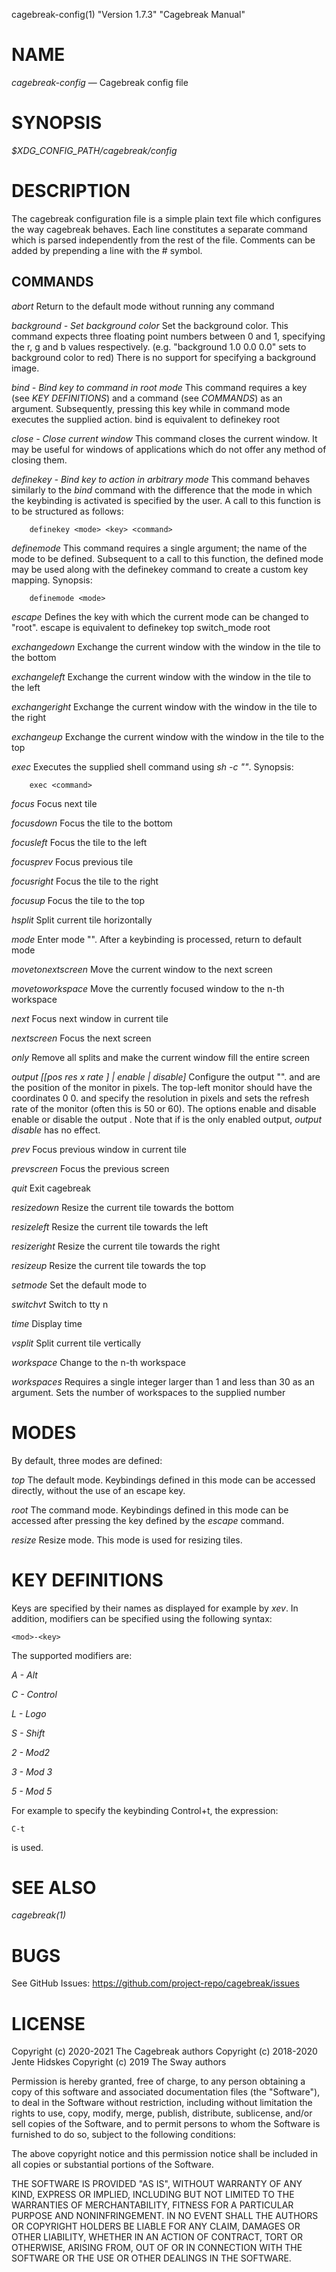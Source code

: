 cagebreak-config(1) "Version 1.7.3" "Cagebreak Manual"

# NAME

*cagebreak-config* — Cagebreak config file

# SYNOPSIS

*\$XDG_CONFIG_PATH/cagebreak/config*

# DESCRIPTION

The cagebreak configuration file is a simple plain text file which configures
the way cagebreak behaves.
Each line constitutes a separate command which is parsed
independently from the rest of the file. Comments can be added
by prepending a line with the # symbol.

## COMMANDS

*abort*
	Return to the default mode without running any command

*background - Set background color*
	Set the background color. This command expects three floating point numbers
	between 0 and 1, specifying the r, g and b values respectively.
	(e.g. "background 1.0 0.0 0.0" sets to background color to red)
	There is no support for specifying a background image.

*bind - Bind key to command in root mode*
	This command requires a key (see *KEY DEFINITIONS*) and a command (see *COMMANDS*) as an argument.
	Subsequently, pressing this key while in command mode executes the
	supplied action. bind <key> <command> is equivalent to
		definekey root <key> <command>

*close - Close current window*
	This command closes the current window. It may be useful for windows of applications which
	do not offer any method of closing them.

*definekey - Bind key to action in arbitrary mode*
	This command behaves similarly to the *bind* command with the
	difference that the mode in which the keybinding is activated is
	specified by the user. A call to this function is to be structured as follows:

		definekey <mode> <key> <command>

*definemode*
	This command requires a single argument; the name of the mode to be defined.
	Subsequent to a call to this function, the defined mode may be used along with
	the definekey command to create a custom key mapping. Synopsis:

		definemode <mode>

*escape*
	Defines the key with which the current mode can be changed to "root".
	escape <key> is equivalent to definekey top <key> switch_mode root

*exchangedown*
	Exchange the current window with the window in the tile to the bottom

*exchangeleft*
	Exchange the current window with the window in the tile to the left

*exchangeright*
	Exchange the current window with the window in the tile to the right

*exchangeup*
	Exchange the current window with the window in the tile to the top

*exec*
	Executes the supplied shell command using *sh -c "<command>"*. Synopsis:

		exec <command>

*focus*
	Focus next tile

*focusdown*
	Focus the tile to the bottom

*focusleft*
	Focus the tile to the left

*focusprev*
	Focus previous tile

*focusright*
	Focus the tile to the right

*focusup*
	Focus the tile to the top

*hsplit*
	Split current tile horizontally

*mode <mode>*
	Enter mode "<mode>". After a keybinding is processed, return to default mode

*movetonextscreen*
	Move the current window to the next screen

*movetoworkspace <n>*
	Move the currently focused window to the n-th workspace

*next*
	Focus next window in current tile

*nextscreen*
	Focus the next screen

*only*
	Remove all splits and make the current window fill the entire screen

*output <name> [[pos <xpos> <ypos> res <width>x<height> rate <rate>] | enable | disable]*
	Configure the output "<name>". <xpos> and <ypos> are the position of the monitor
	in pixels. The top-left monitor should have the coordinates 0 0. <width> and
	<height> specify the resolution in pixels and <rate> sets the refresh rate of
	the monitor (often this is 50 or 60). The options enable and disable
	enable or disable the output <name>. Note that if <output> is the only enabled
	output, *output <output> disable* has no effect.

*prev*
	Focus previous window in current tile

*prevscreen*
	Focus the previous screen

*quit*
	Exit cagebreak

*resizedown*
	Resize the current tile towards the bottom

*resizeleft*
	Resize the current tile towards the left

*resizeright*
	Resize the current tile towards the right

*resizeup*
	Resize the current tile towards the top

*setmode <mode>*
	Set the default mode to <mode>

*switchvt <n>*
	Switch to tty n

*time*
	Display time

*vsplit*
	Split current tile vertically

*workspace <n>*
	Change to the n-th workspace

*workspaces*
	Requires a single integer larger than 1 and less than 30 as an argument. Sets the number of
	workspaces to the supplied number

# MODES

By default, three modes are defined:

*top*
	The default mode. Keybindings defined in this mode can be accessed
	directly, without the use of an escape key.

*root*
	The command mode. Keybindings defined in this mode can be accessed
	after pressing the key defined by the *escape* command.

*resize*
	Resize mode. This mode is used for resizing tiles.

# KEY DEFINITIONS

Keys are specified by their names as displayed for example by *xev*.
In addition, modifiers can be specified using the following syntax:

	<mod>-<key>

The supported modifiers are:

*A - Alt*

*C - Control*

*L - Logo*

*S - Shift*

*2 - Mod2*

*3 - Mod 3*

*5 - Mod 5*

For example to specify the keybinding Control+t, the expression:

	C-t

is used.

# SEE ALSO

*cagebreak(1)*

# BUGS

See GitHub Issues: <https://github.com/project-repo/cagebreak/issues>

# LICENSE

Copyright (c) 2020-2021 The Cagebreak authors
Copyright (c) 2018-2020 Jente Hidskes
Copyright (c) 2019 The Sway authors

Permission is hereby granted, free of charge, to any person obtaining a copy of
this software and associated documentation files (the "Software"), to deal in
the Software without restriction, including without limitation the rights to
use, copy, modify, merge, publish, distribute, sublicense, and/or sell copies
of the Software, and to permit persons to whom the Software is furnished to do
so, subject to the following conditions:

The above copyright notice and this permission notice shall be included in all
copies or substantial portions of the Software.

THE SOFTWARE IS PROVIDED "AS IS", WITHOUT WARRANTY OF ANY KIND, EXPRESS OR
IMPLIED, INCLUDING BUT NOT LIMITED TO THE WARRANTIES OF MERCHANTABILITY,
FITNESS FOR A PARTICULAR PURPOSE AND NONINFRINGEMENT. IN NO EVENT SHALL THE
AUTHORS OR COPYRIGHT HOLDERS BE LIABLE FOR ANY CLAIM, DAMAGES OR OTHER
LIABILITY, WHETHER IN AN ACTION OF CONTRACT, TORT OR OTHERWISE, ARISING FROM,
OUT OF OR IN CONNECTION WITH THE SOFTWARE OR THE USE OR OTHER DEALINGS IN THE
SOFTWARE.
